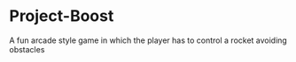 # Project-Boost
A fun arcade style game in which the player has to control a rocket avoiding obstacles 

